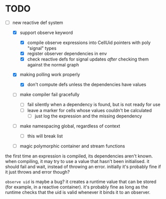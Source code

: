 # TODO

- [ ] new reactive def system
  - [x] support observe keyword
    - [x] compile observe expressions into CellUid pointers with poly "signal" types
    - [x] register observer dependencies in env
    - [x] check reactive defs for signal updates _after_ checking them against the normal graph
  - [x] making polling work properly
    - [x] don't compute defs unless the dependencies have values
  - [ ] make compiler fail gracefully
    - [ ] fail silently when a dependency is found, but is not ready for use
    - [ ] leave a marker for cells whose values couldn't be calculated
      - [ ] just log the expression and the missing dependency
  - [ ] make namespacing global, regardless of context
    - [ ] this will break list
  - [ ] magic polymorphic container and stream functions



the first time an expression is compiled, its dependencies aren't known. when compiling, it may try to use a value that hasn't been initialised. it should fail and wait, instead of throwing an error. initially it's probably fine if it just throws and error though?



`observe uid` is maybe a bug? it creates a runtime value that can be stored (for example, in a reactive container). it's probably fine as long as the runtime checks that the uid is valid whenever it binds it to an observer.